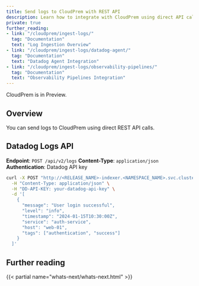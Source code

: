 ```yaml
---
title: Send logs to CloudPrem with REST API
description: Learn how to integrate with CloudPrem using direct API calls
private: true
further_reading:
- link: "/cloudprem/ingest-logs/"
  tag: "Documentation"
  text: "Log Ingestion Overview"
- link: "/cloudprem/ingest-logs/datadog-agent/"
  tag: "Documentation"
  text: "Datadog Agent Integration"
- link: "/cloudprem/ingest-logs/observability-pipelines/"
  tag: "Documentation"
  text: "Observability Pipelines Integration"
---
```


<div class="alert alert-warning">CloudPrem is in Preview.</div>

## Overview

You can send logs to CloudPrem using direct REST API calls.

## Datadog Logs API

**Endpoint**: `POST /api/v2/logs`
**Content-Type**: `application/json`
**Authentication**: Datadog API key

```bash
curl -X POST "http://<RELEASE_NAME>-indexer.<NAMESPACE_NAME>.svc.cluster.local:7280/api/v2/logs" \
  -H "Content-Type: application/json" \
  -H "DD-API-KEY: your-datadog-api-key" \
  -d '[
    {
      "message": "User login successful",
      "level": "info",
      "timestamp": "2024-01-15T10:30:00Z",
      "service": "auth-service",
      "host": "web-01",
      "tags": ["authentication", "success"]
    }
  ]'
```

## Further reading

{{< partial name="whats-next/whats-next.html" >}}
